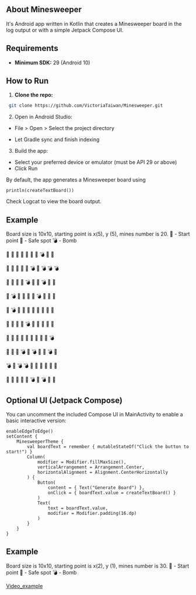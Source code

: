 ## About Minesweeper
It's Android app written in Kotlin that creates a Minesweeper board in the log output or with a simple Jetpack Compose UI.

## Requirements
- **Minimum SDK:** 29 (Android 10)

## How to Run

1. **Clone the repo:**

```bash
 git clone https://github.com/VictoriaTaiwan/Minesweeper.git
```
2. Open in Android Studio:

- File > Open > Select the project directory

- Let Gradle sync and finish indexing

3. Build the app:
- Select your preferred device or emulator (must be API 29 or above)
- Click Run 

By default, the app generates a Minesweeper board using 
```
println(createTextBoard())
```
Check Logcat to view the board output.

## Example

Board size is 10x10, starting point is x(5), y (5), mines number is 20.
🚩 - Start point
🔲 - Safe spot
💣 - Bomb

🔲  🔲  🔲  🔲  🔲  🔲  🔲  💣  🔲  🔲 
 
🔲  🔲  🔲  🔲  🔲  💣  🔲  💣  💣  💣 
 
🔲  🔲  🔲  🔲  💣  🔲  🔲  💣  🔲  🔲 
  
🔲  💣  🔲  🔲  🔲  🔲  💣  🔲  🔲  🔲 

🔲  💣  🔲  🔲  🔲  🔲  🔲  🔲  🔲  🔲 

🔲  🔲  🔲  🔲  💣  🚩  🔲  🔲  🔲  🔲 

🔲  🔲  🔲  🔲  🔲  🔲  🔲  🔲  🔲  💣 
  
🔲  🔲  🔲  💣  🔲  💣  🔲  🔲  💣  🔲 

💣  🔲  💣  💣  🔲  🔲  🔲  🔲  🔲  🔲 
  
🔲  🔲  🔲  🔲  🔲  💣  🔲  💣  🔲  🔲 

## Optional UI (Jetpack Compose)

You can uncomment the included Compose UI in MainActivity to enable a basic interactive version:
```
enableEdgeToEdge()
setContent {
    MinesweeperTheme {
        val boardText = remember { mutableStateOf("Click the button to start!") }
        Column(
            modifier = Modifier.fillMaxSize(),
            verticalArrangement = Arrangement.Center,
            horizontalAlignment = Alignment.CenterHorizontally
        ) {
            Button(
                content = { Text("Generate Board") },
                onClick = { boardText.value = createTextBoard() }
            )
            Text(
                text = boardText.value,
                modifier = Modifier.padding(16.dp)
            )
        }
    }
}
```

## Example
Board size is 10x10, starting point is x(2), y (1), mines number is 30.
🚩 - Start point
🔲 - Safe spot
💣 - Bomb

[Video_example](https://github.com/user-attachments/assets/cb066cde-0917-4dbc-aa09-b5bc0ae3d494)


